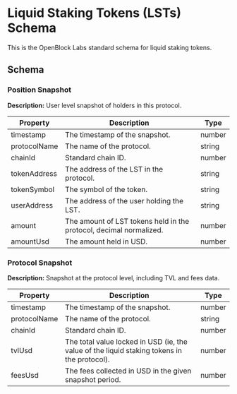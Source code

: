 # Liquid Staking Tokens (LSTs) Schema

This is the OpenBlock Labs standard schema for liquid staking tokens.

## Schema

### Position Snapshot

**Description:** User level snapshot of holders in this protocol.

| Property      | Description                                                      | Type   |
|---------------|------------------------------------------------------------------|--------|
| timestamp     | The timestamp of the snapshot.                                   | number |
| protocolName  | The name of the protocol.                                        | string |
| chainId       | Standard chain ID.                                               | number |
| tokenAddress  | The address of the LST in the protocol.                          | string |
| tokenSymbol   | The symbol of the token.                                         | string |
| userAddress   | The address of the user holding the LST.                         | string |
| amount        | The amount of LST tokens held in the protocol, decimal normalized. | number |
| amountUsd     | The amount held in USD.                                          | number |

### Protocol Snapshot

**Description:** Snapshot at the protocol level, including TVL and fees data.

| Property      | Description                                                                              | Type   |
|---------------|------------------------------------------------------------------------------------------|--------|
| timestamp     | The timestamp of the snapshot.                                                           | number |
| protocolName  | The name of the protocol.                                                                | string |
| chainId       | Standard chain ID.                                                                       | number |
| tvlUsd        | The total value locked in USD (ie, the value of the liquid staking tokens in the protocol). | number |
| feesUsd       | The fees collected in USD in the given snapshot period.                                  | number |
